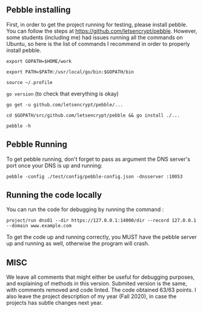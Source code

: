 ## Pebble installing
 First, in order to get the project running for testing, please install pebble. You can follow the steps at <https://github.com/letsencrypt/pebble>.
However, some students (including me) had issues running all the commands on Ubuntu, so here is the list of commands I recommend in order to properly install pebble. 

```export GOPATH=$HOME/work```

```export PATH=$PATH:/usr/local/go/bin:$GOPATH/bin```

```source ~/.profile ```

```go version``` (to check that everything is okay)

```go get -u github.com/letsencrypt/pebble/...```

```cd $GOPATH/src/github.com/letsencrypt/pebble && go install ./...```

```pebble -h```

## Pebble Running

To get pebble running, don't forget to pass as argument the DNS server's port once your DNS is up and running: 

```pebble -config ./test/config/pebble-config.json -dnsserver :10053```

## Running the code locally
You can run the code for debugging by running the command :

```project/run dns01 --dir https://127.0.0.1:14000/dir --record 127.0.0.1 --domain www.example.com```

To get the code up and running correctly, you MUST have the pebble server up and running as well, otherwise the program will crash.

## MISC 

We leave all comments that might either be useful for debugging purposes, and explaining of methods in this version. Submited version is the same, with comments removed and code linted. The code obtained 63/63 points. I also leave the project description of my year (Fall 2020), in case the projects has subtle changes next year. 



